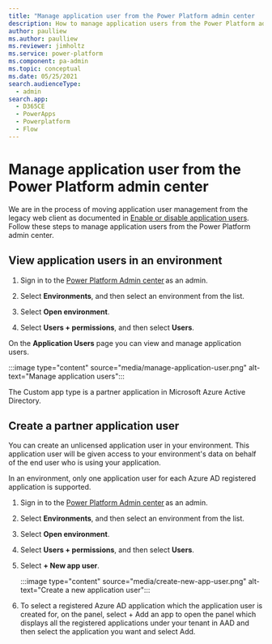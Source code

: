 ```yaml
---
title: "Manage application user from the Power Platform admin center  | MicrosoftDocs"
description: How to manage application users from the Power Platform admin center  
author: paulliew
ms.author: paulliew
ms.reviewer: jimholtz
ms.service: power-platform
ms.component: pa-admin
ms.topic: conceptual
ms.date: 05/25/2021
search.audienceType: 
  - admin
search.app:
  - D365CE
  - PowerApps
  - Powerplatform
  - Flow
---
```

# Manage application user from the Power Platform admin center

We are in the process of moving application user management from the legacy web client as documented in [Enable or disable application users](create-users-assign-online-security-roles.md#enable-or-disable-user-accounts). Follow these steps to manage application users from the Power Platform admin center.

## View application users in an environment 

1. Sign in to the [Power Platform Admin center](https://admin.powerplatform.microsoft.com) as an admin. 

2. Select **Environments**, and then select an environment from the list.

3. Select **Open environment**.

4. Select **Users + permissions**, and then select **Users**.

On the **Application Users** page you can view and manage application users.  

:::image type="content" source="media/manage-application-user.png" alt-text="Manage application users":::

The Custom app type is a partner application in Microsoft Azure Active Directory.

## Create a partner application user 

You can create an unlicensed application user in your environment. This application user will be given access to your environment's data on behalf of the end user who is using your application.  

In an environment, only one application user for each Azure AD registered application is supported.   

1. Sign in to the [Power Platform Admin center](https://admin.powerplatform.microsoft.com) as an admin. 

2. Select **Environments**, and then select an environment from the list.

3. Select **Open environment**.

4. Select **Users + permissions**, and then select **Users**.

5. Select **+ New app user**.

   :::image type="content" source="media/create-new-app-user.png" alt-text="Create a new application user":::

6. To select a registered Azure AD application which the application user is created for, on the panel, select + Add an app to open the panel which displays all the registered applications under your tenant in AAD and then select the application you want and select Add.  





